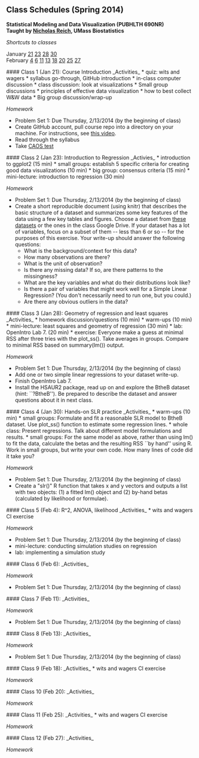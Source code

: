 Class Schedules (Spring 2014)
-------
**Statistical Modeling and Data Visualization  (PUBHLTH 690NR)**   
**Taught by [Nicholas Reich](http://people.umass.edu/nick), UMass Biostatistics**

_Shortcuts to classes_

January   [21](#c1)  [23](#c2)  [28](#c3)  [30](#c4) <br>
February  [4](#c5)  [6](#c6)  [11](#c7)  [13](#c8) [18](#c9)  [20](#c10)  [25](#c11)  [27](#c12)


<a name="c1"/>
#### Class 1 (Jan 21): Course Introduction
_Activities_
* quiz: wits and wagers
* syllabus go-through, GitHub introduction
* in-class computer discussion
* class discussion: look at visualizations 
* Small group discussions
  * principles of effective data visualization
  * how to best collect W&W data
* Big group discussion/wrap-up

_Homework_
* Problem Set 1: Due Thursday, 2/13/2014 (by the beginning of class)
* Create GitHub account, pull course repo into a directory on your machine. For instructions, see [this video](http://www.youtube.com/watch?v=YxZ8J2rqhEM).
* Read through the syllabus
* Take [CAOS test](https://apps3.cehd.umn.edu/artist/user/scale_select.html)

<a name="c2"/>
#### Class 2 (Jan 23): Introduction to Regression
_Activies_
* introduction to ggplot2 (15 min)
* small groups: establish 5 specific criteria for creating good data visualizations (10 min)
* big group: consensus criteria (15 min)
* mini-lecture: introduction to regression (30 min)

_Homework_
* Problem Set 1: Due Thursday, 2/13/2014 (by the beginning of class)
* Create a short reproducible document (using knitr) that describes the basic structure of a dataset and summarizes some key features of the data using a few key tables and figures. Choose a dataset from [these datasets](http://biostat.mc.vanderbilt.edu/wiki/Main/DataSets) or the ones in the class Google Drive. If your dataset has a lot of variables, focus on a subset of them -- less than 6 or so -- for the purposes of this exercise. Your write-up should answer the following questions:
  * What is the background/context for this data? 
  * How many observations are there?
  * What is the unit of observation?
  * Is there any missing data? If so, are there patterns to the missingness?
  * What are the key variables and what do their distributions look like?
  * Is there a pair of variables that might work well for a Simple Linear Regression? (You don't necessarily need to run one, but you could.)
  * Are there any obvious outliers in the data?

<a name="c3"/>
#### Class 3 (Jan 28): Geometry of regression and least squares
_Activities_
* homework discussion/questions (10 min)
* warm-ups (10 min)
* mini-lecture: least squares and geometry of regression (30 min)
* lab: OpenIntro Lab 7. (20 min)
* exercise: Everyone make a guess at minimal RSS after three tries with the plot_ss(). Take averages in groups. Compare to minimal RSS based on summary(lm()) output.

_Homework_
* Problem Set 1: Due Thursday, 2/13/2014 (by the beginning of class)
* Add one or two simple linear regressions to your dataset write-up. 
* Finish OpenIntro Lab 7.
* Install the HSAUR2 package, read up on and explore the BtheB dataset (hint: ``?BtheB''). Be prepared to describe the dataset and answer questions about it in next class. 

<a name="c4"/>
#### Class 4 (Jan 30): Hands-on SLR practice 
_Activities_
* warm-ups (10 min)
* small groups: Formulate and fit a reasonable SLR model to BtheB dataset. Use plot_ss() function to estimate some regression lines. 
* whole class: Present regressions. Talk about different model formulations and results.
* small groups: For the same model as above, rather than using lm() to fit the data, calculate the betas and the resulting RSS ``by hand'' using R. Work in small groups, but write your own code. How many lines of code did it take you? 

_Homework_
* Problem Set 1: Due Thursday, 2/13/2014 (by the beginning of class)
* Create a "slr()" R function that takes x and y vectors and outputs a list with two objects: (1) a fitted lm() object and (2) by-hand betas (calculated by likelihood or formulae). 

<a name="c5"/>
#### Class 5 (Feb 4): R^2, ANOVA, likelihood
_Activities_
* wits and wagers CI exercise

_Homework_
* Problem Set 1: Due Thursday, 2/13/2014 (by the beginning of class)
* mini-lecture: conducting simulation studies on regression
* lab: implementing a simulation study

<a name="c6"/>
#### Class 6 (Feb 6): 
_Activities_

_Homework_
* Problem Set 1: Due Thursday, 2/13/2014 (by the beginning of class)

<a name="c7"/>
#### Class 7 (Feb 11): 
_Activities_

_Homework_
* Problem Set 1: Due Thursday, 2/13/2014 (by the beginning of class)

<a name="c8"/>
#### Class 8 (Feb 13): 
_Activities_

_Homework_
* Problem Set 1: Due Thursday, 2/13/2014 (by the beginning of class)

<a name="c9"/>
#### Class 9 (Feb 18): 
_Activities_
* wits and wagers CI exercise

_Homework_

<a name="c10"/>
#### Class 10 (Feb 20): 
_Activities_

_Homework_

<a name="c11"/>
#### Class 11 (Feb 25): 
_Activities_
* wits and wagers CI exercise

_Homework_

<a name="c12"/>
#### Class 12 (Feb 27): 
_Activities_

_Homework_
